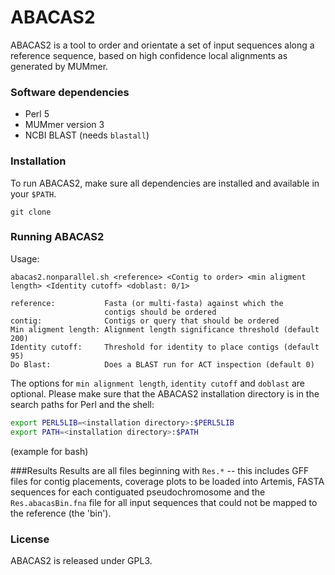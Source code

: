 # ABACAS2

ABACAS2 is a tool to order and orientate a set of input sequences along a reference sequence, based on high confidence local alignments as generated by MUMmer.

### Software dependencies

 - Perl 5
 - MUMmer version 3
 - NCBI BLAST (needs `blastall`)

### Installation
To run ABACAS2, make sure all dependencies are installed and available in your `$PATH`.
```
git clone  
```

### Running ABACAS2

Usage:
```
abacas2.nonparallel.sh <reference> <Contig to order> <min aligment length> <Identity cutoff> <doblast: 0/1>

reference:           Fasta (or multi-fasta) against which the 
                     contigs should be ordered
contig:              Contigs or query that should be ordered
Min aligment length: Alignment length significance threshold (default 200)
Identity cutoff:     Threshold for identity to place contigs (default 95)
Do Blast:            Does a BLAST run for ACT inspection (default 0)
```
The options for `min alignment length`, `identity cutoff` and `doblast` are optional.
Please make sure that the ABACAS2 installation directory is in the search paths for Perl and the shell:
```bash
export PERL5LIB=<installation directory>:$PERL5LIB
export PATH=<installation directory>:$PATH
```
(example for bash)

###Results
Results are all files beginning with `Res.*` -- this includes GFF files for contig placements, coverage plots to be loaded into Artemis, FASTA sequences for each contiguated pseudochromosome and the `Res.abacasBin.fna` file for all input sequences that could not be mapped to the reference (the 'bin').

### License
ABACAS2 is released under GPL3.

